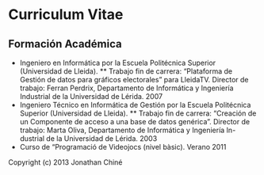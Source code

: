 # Curriculum Vitae 

## Formación Académica
* Ingeniero en Informática por la Escuela Politécnica Superior (Universidad de Lleida).
** Trabajo fin de carrera: “Plataforma de Gestión de datos para gráficos electorales” para LleidaTV. Director de trabajo: Ferran Perdrix, Departamento de Informática y Ingeniería Industrial de la Universidad de Lérida. 2007
* Ingeniero Técnico en Informática de Gestión por la Escuela Politécnica Superior (Universidad de Lleida).
** Trabajo fin de carrera: “Creación de un Componente de acceso a una base de datos genérica”. Director de trabajo: Marta Oliva, Departamento de Informática y Ingeniería In-dustrial de la Universidad de Lérida. 2003
* Curso de “Programació de Videojocs (nivel bàsic). Verano 2011 


Copyright (c) 2013 Jonathan Chiné